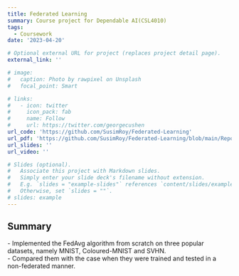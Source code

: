 ```yaml
---
title: Federated Learning
summary: Course project for Dependable AI(CSL4010)
tags:
  - Coursework
date: '2023-04-20'

# Optional external URL for project (replaces project detail page).
external_link: ''

# image:
#   caption: Photo by rawpixel on Unsplash
#   focal_point: Smart

# links:
#   - icon: twitter
#     icon_pack: fab
#     name: Follow
#     url: https://twitter.com/georgecushen
url_code: 'https://github.com/SusimRoy/Federated-Learning'
url_pdf: 'https://github.com/SusimRoy/Federated-Learning/blob/main/Report.pdf'
url_slides: ''
url_video: ''

# Slides (optional).
#   Associate this project with Markdown slides.
#   Simply enter your slide deck's filename without extension.
#   E.g. `slides = "example-slides"` references `content/slides/example-slides.md`.
#   Otherwise, set `slides = ""`.
# slides: example
---
```


<h2>Summary</h2> 
- Implemented the FedAvg algorithm from scratch on three popular datasets, namely MNIST, Coloured-MNIST and SVHN. <br/>
- Compared them with the case when they were trained and tested in a non-federated manner. <br/>
